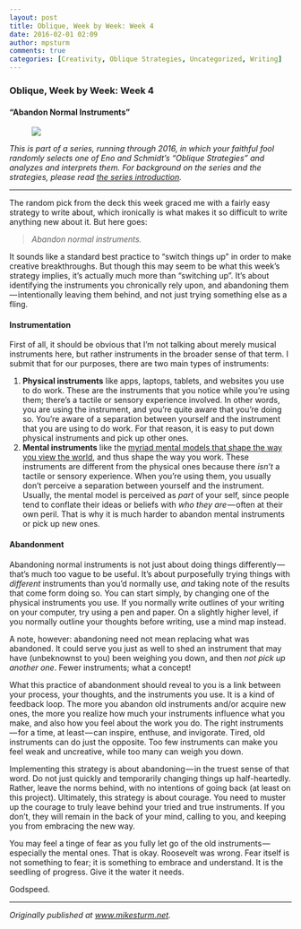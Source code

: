 ```yaml
---
layout: post
title: Oblique, Week by Week: Week 4
date: 2016-02-01 02:09
author: mpsturm
comments: true
categories: [Creativity, Oblique Strategies, Uncategorized, Writing]
---
```




<h3>Oblique, Week by Week: Week 4</h3>
<h4>“Abandon Normal Instruments”</h4>

<figure>

<img src="https://cdn-images-1.medium.com/max/900/0*sCb3D6p6zXa6pB07.jpg">
</figure>
<p><em>This is part of a series, running through 2016, in which your faithful fool randomly selects one of Eno and Schmidt’s “Oblique Strategies” and analyzes and interprets them. For background on the series and the strategies, please read </em><a href="http://www.mikesturm.net/my-resolution-for-2016-be-oblique" target="_blank"><em>the series introduction</em></a><em>.</em></p>
<hr>

<p>The random pick from the deck this week graced me with a fairly easy strategy to write about, which ironically is what makes it so difficult to write anything new about it. But here goes:</p>
<blockquote><em>Abandon normal instruments.</em></blockquote>
<p>It sounds like a standard best practice to “switch things up” in order to make creative breakthroughs. But though this may seem to be what this week’s strategy implies, it’s actually much more than “switching up”. It’s about identifying the instruments you chronically rely upon, and abandoning them — intentionally leaving them behind, and not just trying something else as a fling.</p>
<h4>Instrumentation</h4>
<p>First of all, it should be obvious that I’m not talking about merely musical instruments here, but rather instruments in the broader sense of that term. I submit that for our purposes, there are two main types of instruments:</p>
<ol>
<li>
<strong>Physical instruments</strong> like apps, laptops, tablets, and websites you use to do work. These are the instruments that you notice while you’re using them; there’s a tactile or sensory experience involved. In other words, you are using the instrument, and you’re quite aware that you’re doing so. You’re aware of a separation between yourself and the instrument that you are using to do work. For that reason, it is easy to put down physical instruments and pick up other ones.</li>
<li>
<strong>Mental instruments</strong> like the <a href="https://www.farnamstreetblog.com/mental-models/" target="_blank">myriad mental models that shape the way you view the world</a>, and thus shape the way you work. These instruments are different from the physical ones because there <em>isn’t</em> a tactile or sensory experience. When you’re using them, you usually don’t perceive a separation between yourself and the instrument. Usually, the mental model is perceived as <em>part</em> of your self, since people tend to conflate their ideas or beliefs with <em>who they are</em> — often at their own peril. That is why it is much harder to abandon mental instruments or pick up new ones.</li>
</ol>
<h4>Abandonment</h4>
<p>Abandoning normal instruments is not just about doing things differently — that’s much too vague to be useful. It’s about purposefully trying things with <em>different</em> instruments than you’d normally use, <em>and</em> taking note of the results that come form doing so. You can start simply, by changing one of the physical instruments you use. If you normally write outlines of your writing on your computer, try using a pen and paper. On a slightly higher level, if you normally outline your thoughts before writing, use a mind map instead.</p>
<p>A note, however: abandoning need not mean replacing what was abandoned. It could serve you just as well to shed an instrument that may have (unbeknownst to you) been weighing you down, and then <em>not pick up another one</em>. Fewer instruments; what a concept!</p>
<p>What this practice of abandonment should reveal to you is a link between your process, your thoughts, and the instruments you use. It is a kind of feedback loop. The more you abandon old instruments and/or acquire new ones, the more you realize how much your instruments influence what you make, and also how you feel about the work you do. The right instruments — for a time, at least — can inspire, enthuse, and invigorate. Tired, old instruments can do just the opposite. Too few instruments can make you feel weak and uncreative, while too many can weigh you down.</p>
<p>Implementing this strategy is about abandoning — in the truest sense of that word. Do not just quickly and temporarily changing things up half-heartedly. Rather, leave the norms behind, with no intentions of going back (at least on this project). Ultimately, this strategy is about courage. You need to muster up the courage to truly leave behind your tried and true instruments. If you don’t, they will remain in the back of your mind, calling to you, and keeping you from embracing the new way.</p>
<p>You may feel a tinge of fear as you fully let go of the old instruments — especially the mental ones. That is okay. Roosevelt was wrong. Fear itself is not something to fear; it is something to embrace and understand. It is the seedling of progress. Give it the water it needs.</p>
<p>Godspeed.</p>
<hr>
<p><em>Originally published at </em><a href="http://www.mikesturm.net/oblique-week-by-week-week-4/" target="_blank"><em>www.mikesturm.net</em></a><em>.</em></p>

